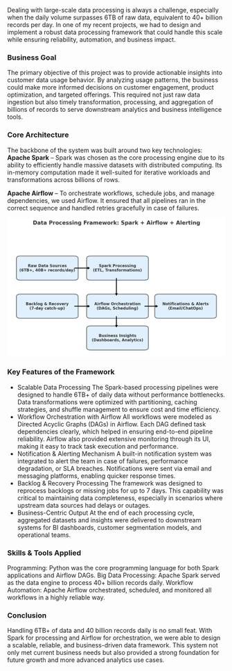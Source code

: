 Dealing with large-scale data processing is always a challenge, especially when the daily volume surpasses 6TB of raw data, equivalent to 40+ billion records per day. In one of my recent projects, we had to design and implement a robust data processing framework that could handle this scale while ensuring reliability, automation, and business impact.
### Business Goal
The primary objective of this project was to provide actionable insights into customer data usage behavior. By analyzing usage patterns, the business could make more informed decisions on customer engagement, product optimization, and targeted offerings.
This required not just raw data ingestion but also timely transformation, processing, and aggregation of billions of records to serve downstream analytics and business intelligence tools.
### Core Architecture
The backbone of the system was built around two key technologies:
**Apache Spark** – Spark was chosen as the core processing engine due to its ability to efficiently handle massive datasets with distributed computing. Its in-memory computation made it well-suited for iterative workloads and transformations across billions of rows.

**Apache Airflow** – To orchestrate workflows, schedule jobs, and manage dependencies, we used Airflow. It ensured that all pipelines ran in the correct sequence and handled retries gracefully in case of failures.

![Architectural Diagram](/asset/projects/ipdr-pipeline/diagram.png)

### Key Features of the Framework
- Scalable Data Processing
The Spark-based processing pipelines were designed to handle 6TB+ of daily data without performance bottlenecks.
Data transformations were optimized with partitioning, caching strategies, and shuffle management to ensure cost and time efficiency.
- Workflow Orchestration with Airflow
All workflows were modeled as Directed Acyclic Graphs (DAGs) in Airflow.
Each DAG defined task dependencies clearly, which helped in ensuring end-to-end pipeline reliability.
Airflow also provided extensive monitoring through its UI, making it easy to track task execution and performance.
- Notification & Alerting Mechanism
A built-in notification system was integrated to alert the team in case of failures, performance degradation, or SLA breaches.
Notifications were sent via email and messaging platforms, enabling quicker response times.
- Backlog & Recovery Processing
The framework was designed to reprocess backlogs or missing jobs for up to 7 days.
This capability was critical to maintaining data completeness, especially in scenarios where upstream data sources had delays or outages.
- Business-Centric Output
At the end of each processing cycle, aggregated datasets and insights were delivered to downstream systems for BI dashboards, customer segmentation models, and operational teams.
### Skills & Tools Applied
Programming: Python was the core programming language for both Spark applications and Airflow DAGs.
Big Data Processing: Apache Spark served as the data engine to process 40+ billion records daily.
Workflow Automation: Apache Airflow orchestrated, scheduled, and monitored all workflows in a highly reliable way.
### Conclusion
Handling 6TB+ of data and 40 billion records daily is no small feat. With Spark for processing and Airflow for orchestration, we were able to design a scalable, reliable, and business-driven data framework. This system not only met current business needs but also provided a strong foundation for future growth and more advanced analytics use cases.